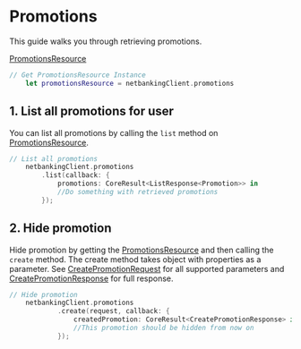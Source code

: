 # Promotions

This guide walks you through retrieving promotions.

[PromotionsResource](../CSNetbankingSDK/PromotionsResource.swift)

```swift
// Get PromotionsResource Instance
    let promotionsResource = netbankingClient.promotions
```

## 1\. List all promotions for user

You can list all promotions by calling the `list` method on [PromotionsResource](../CSNetbankingSDK/PromotionsResource.swift).

```swift
// List all promotions
    netbankingClient.promotions
        .list(callback: {
            promotions: CoreResult<ListResponse<Promotion>> in
            //Do something with retrieved promotions
        });
```

## 2\. Hide promotion

Hide promotion by getting the [PromotionsResource](../CSNetbankingSDK/PromotionsResource.swift) and then calling the `create` method. The create method takes object with properties as a parameter. See [CreatePromotionRequest](../CSNetbankingSDK/CreatePromotionRequest.swift) for all supported parameters and [CreatePromotionResponse](../CSNetbankingSDK/CreatePromotionResponse.swift) for full response.

```swift
// Hide promotion
    netbankingClient.promotions
            .create(request, callback: {
                createdPromotion: CoreResult<CreatePromotionResponse> in
                //This promotion should be hidden from now on
            });
```
